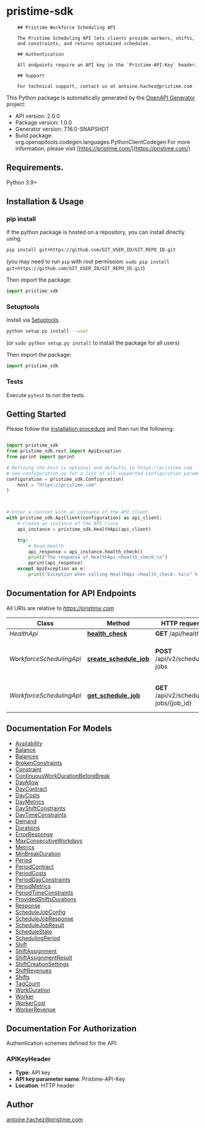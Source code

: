 # pristime-sdk

        ## Pristime Workforce Scheduling API

        The Pristime Scheduling API lets clients provide workers, shifts,
        and constraints, and returns optimized schedules.

        ## Authentication

        All endpoints require an API key in the `Pristime-API-Key` header.

        ## Support

        For technical support, contact us at antoine.hachez@pristime.com
        

This Python package is automatically generated by the [OpenAPI Generator](https://openapi-generator.tech) project:

- API version: 2.0.0
- Package version: 1.0.0
- Generator version: 7.16.0-SNAPSHOT
- Build package: org.openapitools.codegen.languages.PythonClientCodegen
For more information, please visit [https://pristime.com/](https://pristime.com/)

## Requirements.

Python 3.9+

## Installation & Usage
### pip install

If the python package is hosted on a repository, you can install directly using:

```sh
pip install git+https://github.com/GIT_USER_ID/GIT_REPO_ID.git
```
(you may need to run `pip` with root permission: `sudo pip install git+https://github.com/GIT_USER_ID/GIT_REPO_ID.git`)

Then import the package:
```python
import pristime_sdk
```

### Setuptools

Install via [Setuptools](http://pypi.python.org/pypi/setuptools).

```sh
python setup.py install --user
```
(or `sudo python setup.py install` to install the package for all users)

Then import the package:
```python
import pristime_sdk
```

### Tests

Execute `pytest` to run the tests.

## Getting Started

Please follow the [installation procedure](#installation--usage) and then run the following:

```python

import pristime_sdk
from pristime_sdk.rest import ApiException
from pprint import pprint

# Defining the host is optional and defaults to https://pristime.com
# See configuration.py for a list of all supported configuration parameters.
configuration = pristime_sdk.Configuration(
    host = "https://pristime.com"
)



# Enter a context with an instance of the API client
with pristime_sdk.ApiClient(configuration) as api_client:
    # Create an instance of the API class
    api_instance = pristime_sdk.HealthApi(api_client)

    try:
        # Read Health
        api_response = api_instance.health_check()
        print("The response of HealthApi->health_check:\n")
        pprint(api_response)
    except ApiException as e:
        print("Exception when calling HealthApi->health_check: %s\n" % e)

```

## Documentation for API Endpoints

All URIs are relative to *https://pristime.com*

Class | Method | HTTP request | Description
------------ | ------------- | ------------- | -------------
*HealthApi* | [**health_check**](docs/HealthApi.md#health_check) | **GET** /api/health | Read Health
*WorkforceSchedulingApi* | [**create_schedule_job**](docs/WorkforceSchedulingApi.md#create_schedule_job) | **POST** /api/v2/schedule-jobs | Create Workforce Schedule Optimization Job
*WorkforceSchedulingApi* | [**get_schedule_job**](docs/WorkforceSchedulingApi.md#get_schedule_job) | **GET** /api/v2/schedule-jobs/{job_id} | Get Scheduling Job Status and Results


## Documentation For Models

 - [Availability](docs/Availability.md)
 - [Balance](docs/Balance.md)
 - [Balances](docs/Balances.md)
 - [BrokenConstraints](docs/BrokenConstraints.md)
 - [Constraint](docs/Constraint.md)
 - [ContinuousWorkDurationBeforeBreak](docs/ContinuousWorkDurationBeforeBreak.md)
 - [DayAllow](docs/DayAllow.md)
 - [DayContract](docs/DayContract.md)
 - [DayCosts](docs/DayCosts.md)
 - [DayMetrics](docs/DayMetrics.md)
 - [DayShiftConstraints](docs/DayShiftConstraints.md)
 - [DayTimeConstraints](docs/DayTimeConstraints.md)
 - [Demand](docs/Demand.md)
 - [Durations](docs/Durations.md)
 - [ErrorResponse](docs/ErrorResponse.md)
 - [MaxConsecutiveWorkdays](docs/MaxConsecutiveWorkdays.md)
 - [Metrics](docs/Metrics.md)
 - [MinBreakDuration](docs/MinBreakDuration.md)
 - [Period](docs/Period.md)
 - [PeriodContract](docs/PeriodContract.md)
 - [PeriodCosts](docs/PeriodCosts.md)
 - [PeriodDayConstraints](docs/PeriodDayConstraints.md)
 - [PeriodMetrics](docs/PeriodMetrics.md)
 - [PeriodTimeConstraints](docs/PeriodTimeConstraints.md)
 - [ProvidedShiftsDurations](docs/ProvidedShiftsDurations.md)
 - [Response](docs/Response.md)
 - [ScheduleJobConfig](docs/ScheduleJobConfig.md)
 - [ScheduleJobResponse](docs/ScheduleJobResponse.md)
 - [ScheduleJobResult](docs/ScheduleJobResult.md)
 - [ScheduleState](docs/ScheduleState.md)
 - [SchedulingPeriod](docs/SchedulingPeriod.md)
 - [Shift](docs/Shift.md)
 - [ShiftAssignment](docs/ShiftAssignment.md)
 - [ShiftAssignmentResult](docs/ShiftAssignmentResult.md)
 - [ShiftCreationSettings](docs/ShiftCreationSettings.md)
 - [ShiftRevenues](docs/ShiftRevenues.md)
 - [Shifts](docs/Shifts.md)
 - [TagCount](docs/TagCount.md)
 - [WorkDuration](docs/WorkDuration.md)
 - [Worker](docs/Worker.md)
 - [WorkerCost](docs/WorkerCost.md)
 - [WorkerRevenue](docs/WorkerRevenue.md)


<a id="documentation-for-authorization"></a>
## Documentation For Authorization


Authentication schemes defined for the API:
<a id="APIKeyHeader"></a>
### APIKeyHeader

- **Type**: API key
- **API key parameter name**: Pristime-API-Key
- **Location**: HTTP header


## Author

antoine.hachez@pristime.com


